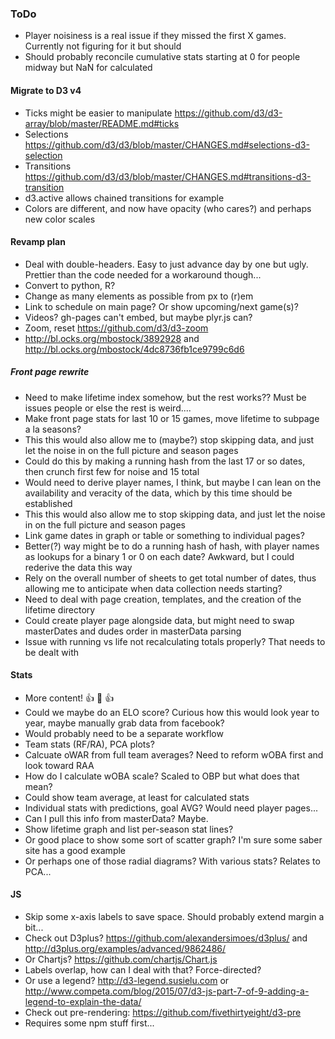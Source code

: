 ### ToDo
- Player noisiness is a real issue if they missed the first X games.  Currently not figuring for it but should
- Should probably reconcile cumulative stats starting at 0 for people midway but NaN for calculated
#### Migrate to D3 v4
- Ticks might be easier to manipulate https://github.com/d3/d3-array/blob/master/README.md#ticks
- Selections https://github.com/d3/d3/blob/master/CHANGES.md#selections-d3-selection
- Transitions https://github.com/d3/d3/blob/master/CHANGES.md#transitions-d3-transition
- d3.active allows chained transitions for example
- Colors are different, and now have opacity (who cares?) and perhaps new color scales
#### Revamp plan
- Deal with double-headers.  Easy to just advance day by one but ugly.  Prettier than the code needed for a workaround though...
- Convert to python, R?
- Change as many elements as possible from px to (r)em
- Link to schedule on main page?  Or show upcoming/next game(s)?
- Videos?  gh-pages can't embed, but maybe plyr.js can?
- Zoom, reset https://github.com/d3/d3-zoom
- http://bl.ocks.org/mbostock/3892928 and http://bl.ocks.org/mbostock/4dc8736fb1ce9799c6d6
##### Front page rewrite
- Need to make lifetime index somehow, but the rest works??  Must be issues people or else the rest is weird....
- Make front page stats for last 10 or 15 games, move lifetime to subpage a la seasons?
- This this would also allow me to (maybe?) stop skipping data, and just let the noise in on the full picture and season pages
- Could do this by making a running hash from the last 17 or so dates, then crunch first few for noise and 15 total
- Would need to derive player names, I think, but maybe I can lean on the availability and veracity of the data, which by this time should be established
- This this would also allow me to stop skipping data, and just let the noise in on the full picture and season pages
- Link game dates in graph or table or something to individual pages?
- Better(?) way might be to do a running hash of hash, with player names as lookups for a binary 1 or 0 on each date?  Awkward, but I could rederive the data this way
- Rely on the overall number of sheets to get total number of dates, thus allowing me to anticipate when data collection needs starting?
- Need to deal with page creation, templates, and the creation of the lifetime directory
- Could create player page alongside data, but might need to swap masterDates and dudes order in masterData parsing
- Issue with running vs life not recalculating totals properly?  That needs to be dealt with
#### Stats
- More content! :+1: :100: :+1:
- Could we maybe do an ELO score?  Curious how this would look year to year, maybe manually grab data from facebook?
- Would probably need to be a separate workflow
- Team stats (RF/RA), PCA plots?
- Calcuate oWAR from full team averages?  Need to reform wOBA first and look toward RAA
- How do I calculate wOBA scale?  Scaled to OBP but what does that mean?
- Could show team average, at least for calculated stats
- Individual stats with predictions, goal AVG?  Would need player pages...
- Can I pull this info from masterData?  Maybe.
- Show lifetime graph and list per-season stat lines?
- Or good place to show some sort of scatter graph?  I'm sure some saber site has a good example
- Or perhaps one of those radial diagrams?  With various stats?  Relates to PCA...
#### JS
- Skip some x-axis labels to save space.  Should probably extend margin a bit...
- Check out D3plus? https://github.com/alexandersimoes/d3plus/ and http://d3plus.org/examples/advanced/9862486/
- Or Chartjs? https://github.com/chartjs/Chart.js
- Labels overlap, how can I deal with that?  Force-directed?
- Or use a legend?  http://d3-legend.susielu.com or http://www.competa.com/blog/2015/07/d3-js-part-7-of-9-adding-a-legend-to-explain-the-data/
- Check out pre-rendering: https://github.com/fivethirtyeight/d3-pre
- Requires some npm stuff first...
